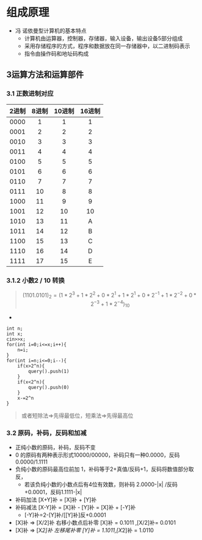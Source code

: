 # 组成原理
- 冯 诺依曼型计算机的基本特点
    - 计算机由运算器，控制器，存储器，输入设备，输出设备5部分组成
    - 采用存储程序的方式，程序和数据放在同一存储器中，以二进制码表示
    - 指令由操作码和地址码构成
## 3运算方法和运算部件
### 3.1 正数进制对应
| 2进制 | 8进制 | 10进制 | 16进制 |
| :-: | :-: | :-:  |:-: |
| 0000|1|1|1
| 0001|2|2|2
| 0010|3|3|3
| 0011|4|4|4
| 0100|5|5|5
| 0101|6|6|6
| 0110|7|7|7
| 0111|10|8|8
| 1000|11|9|9
| 1001|12|10|10
| 1010|13|11|A
| 1011|14|12|B
| 1100|15|13|C
| 1110|16|14|D
| 1111|17|15|E
### 3.1.2 小数2 / 10 转换

>$${(1101.0101)}_{2} = {(1*2^3+1*2^2+0*2^1+1*2^1+0*2^{-1}+1*2^{-2}+0*2^{-3}+1*2^{-4})}_{10}$$
-
>
    int n;
    int x;
    cin>>x;
    for(int i=0;i<=x;i++){
        n=i;
    }
    for(int i=n;i<=0;i--){
        if(x>2^n){
            query().push(1)
        }
        if(x<2^n){
            query().push(0)
        }
        x-=2^n
    }
> 或者短除法=>先得最低位，短乘法=>先得最高位
### 3.2 原码，补码，反码和加减
- 正纯小数的原码，补码，反码不变
- 0 的原码有两种表示形式10000/00000，补码只有一种0.0000，反码0.0000/1.1111
- 负纯小数的原码最高位前加 1，补码等于2+真值/反码+1，反码将数值部分取反，
    - 若该负纯小数的小数点后有4位有效数，则补码 2.0000-|x| /反码+0.0001，反码1.1111-|x|
- 补码加法 [X+Y]补 = [X]补 + [Y]补
- 补码减法 [X-Y]补 = [X]补 - [Y]补 = [X]补 + [-Y]补 
    - [-Y]补=2-[Y]补/[[Y]补]反+0.0001
- [X]补 => [X/2]补 右移小数点后补零 [X]补 = 0.1011 ,[X/2]补= 0.0101
- [X]补 => [X*2]补 左移尾补零 [Y]补 = 1.1011,[X*2]补 = 1.0110 